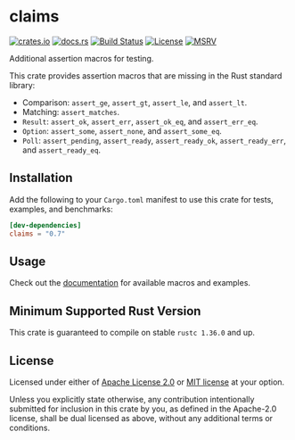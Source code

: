 # claims

[![crates.io](https://img.shields.io/crates/v/claims.svg)](https://crates.io/crates/claims)
[![docs.rs](https://docs.rs/claims/badge.svg)](https://docs.rs/claims)
[![Build Status](https://github.com/Anders429/claims/workflows/Continuous%20Integration/badge.svg)](https://github.com/Anders429/claims/actions)
[![License](https://img.shields.io/crates/l/claims)](#license)
[![MSRV](https://img.shields.io/badge/rustc-1.36.0+-yellow.svg)](#minimum-supported-rust-version)

Additional assertion macros for testing.

This crate provides assertion macros that are missing in the Rust standard library:

* Comparison: `assert_ge`, `assert_gt`, `assert_le`, and `assert_lt`.
* Matching: `assert_matches`.
* `Result`: `assert_ok`, `assert_err`, `assert_ok_eq`, and `assert_err_eq`.
* `Option`: `assert_some`, `assert_none`, and `assert_some_eq`.
* `Poll`: `assert_pending`, `assert_ready`, `assert_ready_ok`, `assert_ready_err`, and `assert_ready_eq`.

## Installation

Add the following to your `Cargo.toml` manifest to use this crate for tests, examples, and benchmarks:

```toml
[dev-dependencies]
claims = "0.7"
```

## Usage

Check out the [documentation](https://docs.rs/claims) for available macros and examples.

## Minimum Supported Rust Version
This crate is guaranteed to compile on stable `rustc 1.36.0` and up.

## License

Licensed under either of [Apache License 2.0](https://github.com/Anders429/claims/blob/master/LICENSE-APACHE)
or [MIT license](https://github.com/Anders429/claims/blob/master/LICENSE-MIT) at your option.

Unless you explicitly state otherwise, any contribution intentionally submitted for inclusion in this crate by you,
as defined in the Apache-2.0 license, shall be dual licensed as above, without any additional terms or conditions.
